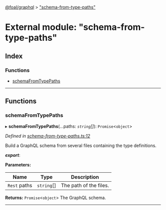 [@foal/graphql](../README.md) > ["schema-from-type-paths"](../modules/_schema_from_type_paths_.md)

# External module: "schema-from-type-paths"

## Index

### Functions

* [schemaFromTypePaths](_schema_from_type_paths_.md#schemafromtypepaths)

---

## Functions

<a id="schemafromtypepaths"></a>

###  schemaFromTypePaths

▸ **schemaFromTypePaths**(...paths: *`string`[]*): `Promise`<`object`>

*Defined in [schema-from-type-paths.ts:12](https://github.com/FoalTS/foal/blob/07f00115/packages/graphql/src/schema-from-type-paths.ts#L12)*

Build a GraphQL schema from several files containing the type definitions.

*__export__*: 

**Parameters:**

| Name | Type | Description |
| ------ | ------ | ------ |
| `Rest` paths | `string`[] |  The path of the files. |

**Returns:** `Promise`<`object`>
The GraphQL schema.

___


